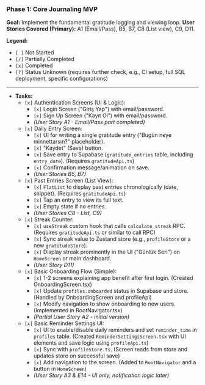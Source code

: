 ### Phase 1: Core Journaling MVP
**Goal:** Implement the fundamental gratitude logging and viewing loop.
**User Stories Covered (Primary):** A1 (Email/Pass), B5, B7, C8 (List view), C9, D11.

**Legend:**
*   `[ ]` Not Started
*   `[/]` Partially Completed
*   `[x]` Completed
*   `[?]` Status Unknown (requires further check, e.g., CI setup, full SQL deployment, specific configurations)

---

*   **Tasks:**
    *   `[x]` Authentication Screens (UI & Logic):
        *   `[x]` Login Screen ("Giriş Yap") with email/password.
        *   `[x]` Sign Up Screen ("Kayıt Ol") with email/password.
        *   *(User Story A1 - Email/Pass part completed)*
    *   `[x]` Daily Entry Screen:
        *   `[x]` UI for writing a single gratitude entry ("Bugün neye minnettarsın?" placeholder).
        *   `[x]` "Kaydet" (Save) button.
        *   `[x]` Save entry to Supabase (`gratitude_entries` table, including `entry_date`). (Requires `gratitudeApi.ts`)
        *   `[x]` Confirmation message/animation on save.
        *   *(User Stories B5, B7)*
    *   `[x]` Past Entries Screen (List View):
        *   `[x]` `FlatList` to display past entries chronologically (date, snippet). (Requires `gratitudeApi.ts`)
        *   `[x]` Tap an entry to view its full text.
        *   `[x]` Empty state if no entries.
        *   *(User Stories C8 - List, C9)*
    *   `[x]` Streak Counter:
        *   `[x]` `useStreak` custom hook that calls `calculate_streak` RPC. (Requires `gratitudeApi.ts` or similar to call RPC)
        *   `[x]` Sync streak value to Zustand store (e.g., `profileStore` or a new `gratitudeStore`).
        *   `[x]` Display streak prominently in the UI ("Günlük Seri") on `HomeScreen` or main dashboard.
        *   *(User Story D11)*
    *   `[x]` Basic Onboarding Flow (Simple):
        *   `[x]` 1-2 screens explaining app benefit after first login. (Created OnboardingScreen.tsx)
        *   `[x]` Update `profiles.onboarded` status in Supabase and store. (Handled by OnboardingScreen and profileApi)
        *   `[x]` Modify navigation to show onboarding to new users. (Implemented in RootNavigator.tsx)
        *   *(Partial User Story A2 - initial version)*
    *   `[x]` Basic Reminder Settings UI:
        *   `[x]` UI to enable/disable daily reminders and set `reminder_time` in `profiles` table. (Created `ReminderSettingsScreen.tsx` with UI elements and save logic using `profileApi.ts`)
        *   `[x]` Sync with `profileStore.ts`. (Screen reads from store and updates store on successful save)
        *   `[x]` Add navigation to the screen. (Added to `RootNavigator` and a button in `HomeScreen`)
        *   *(User Story A3 & E14 - UI only, notification logic later)*
